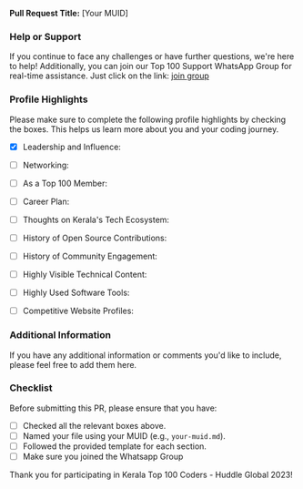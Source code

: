 **Pull Request Title:** [Your MUID]

### Help or Support

If you continue to face any challenges or have further questions, we're here to help! Additionally, you can join our Top 100 Support WhatsApp Group for real-time assistance. Just click on the link:
[join group](https://chat.whatsapp.com/CSnvfSvv06eB1j9GEKavRn)

### Profile Highlights

Please make sure to complete the following profile highlights by checking the boxes. This helps us learn more about you and your coding journey.

- [x] Leadership and Influence:
- [ ] Networking:
- [ ] As a Top 100 Member:
- [ ] Career Plan:
- [ ] Thoughts on Kerala's Tech Ecosystem:
- [ ] History of Open Source Contributions:
- [ ] History of Community Engagement:
- [ ] Highly Visible Technical Content:
- [ ] Highly Used Software Tools:
- [ ] Competitive Website Profiles:


### Additional Information

If you have any additional information or comments you'd like to include, please feel free to add them here.



### Checklist

Before submitting this PR, please ensure that you have:

- [ ] Checked all the relevant boxes above.
- [ ] Named your file using your MUID (e.g., `your-muid.md`).
- [ ] Followed the provided template for each section.
- [ ] Make sure you joined the Whatsapp Group 

Thank you for participating in Kerala Top 100 Coders - Huddle Global 2023!
